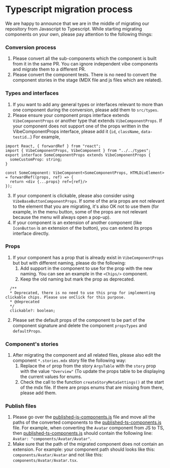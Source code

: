 # Typescript migration process
We are happy to announce that we are in the middle of migrating our repository from Javascript to Typescript.
While starting migrating components on your own, please pay attention to the following things:

### Conversion process
1. Please convert all the sub-components which the component is built from it in the same PR. You can ignore independent vibe components and migrate them to a different PR.
2. Please convert the component tests. There is no need to convert the component stories in the stage (MDX file and js files which are related).

### Types and interfaces
1. If you want to add any general types or interfaces relevant to more than one component during the conversion, please add them to `src/types`.
2. Please ensure your component props interface extends `VibeComponentProps` or another type that extends `VibeComponentProps`. If your component does not support one of the props written in the VibeComponentProps interface, please add it (`id`, `className`, `data-testid`…)
For example,

```tsx
import React, { forwardRef } from "react";
import { VibeComponentProps, VibeComponent } from "../../types";
export interface SomeComponentProps extends VibeComponentProps {
  someCustomProp: string;
}

const SomeComponent: VibeComponent<SomeComponentProps, HTMLDivElement> = forwardRef((props, ref) => {
  return <div {...props} ref={ref}/>
});
```

3. If your component is clickable, please also consider using `VibeBaseButtonComponentProps`. If some of the aria props are not relevant to the element that you are migrating, it's also OK not to use them (for example, in the menu button, some of the props are not relevant because the menu will always open a pop-up).
4. If your component is an extension of another component (like `IconButton` is an extension of the button), you can extend its props interface directly.

### Props
1. If your component has a prop that is already exist in  `VibeComponentProps` but but with different naming, please do the following:
   1. Add support in the component to use for the prop with the new naming. You can see an example in the `<Chips/>` component.
   2. Keep the old naming but mark the prop as deprecated.
```tsx
  /**
  * Deprecated, there is no need to use this prop for implementing clickable chips. Please use onClick for this purpose.
  * @deprecated
  */
  clickable?: boolean;
```
2. Please set the default props of the component to be part of the component signature and delete the component `propsTypes` and `defaultProps`. 

### Component's stories
1. After migrating the component and all related files, please also edit the component `*.stories.mdx` story file the following way:
   1. Replace the `of` prop from the story `ArgsTable` with the `story` prop with the value `"Overview"` (To update the props table to be displaying the current values for enums. 
   2. Check the call to the function `createStoryMetaSettings()` at the start of the mdx file. If there are props enums that are missing from there, please add them.

### Publish files
1. Please go over the [published-js-components.js](./webpack/published-js-components.js) file and move all the paths of the converted components to the [published-ts-components.js](./webpack/published-ts-components.js) file.
   For example, when converting the `Avatar` component from JS to TS, then [published-ts-components.js](./webpack/published-ts-components.js) should contain the following line: `Avatar: "components/Avatar/Avatar"`.
2. Make sure that the path of the migrated component does not contain an extension. For example: your component path should looks like this: `components/Avatar/Avatar` and not like this: `components/Avatar/Avatar.tsx`.